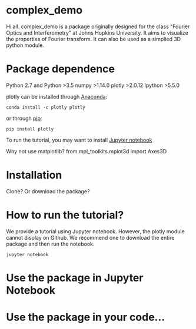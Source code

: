# complex_demo

Hi all. complex_demo is a package originally designed for the class "Fourier Optics and Interferometry" at Johns Hopkins University. It aims to visualize the properties of Fourier transform. It can also be used as a simplied 3D python module.

# Package dependence
Python 2.7 and Python >3.5
numpy >1.14.0
plotly >2.0.12
Ipython >5.5.0

plotly can be installed through [Anaconda](https://anaconda.org/plotly/plotly):
```
conda install -c plotly plotly
```
or through [pip](https://plot.ly/python/getting-started):
```
pip install plotly 
```


To run the tutorial, you may want to install [Jupyter notebook](https://jupyter.org/install)

Why not use matplotlib? from mpl_toolkits.mplot3d import Axes3D

# Installation

Clone? Or download the package?

# How to run the tutorial?

We provide a tutorial using Jupyter notebook. However, the plotly module cannot display on Github. We recommend one to download the entire package and then run the notebook.

```
jupyter notebook
```

# Use the package in Jupyter Notebook
 
# Use the package in your code... 
